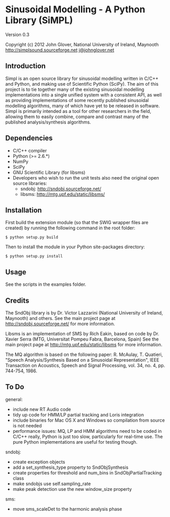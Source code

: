Sinusoidal Modelling - A Python Library (SiMPL)
===============================================

Version 0.3

Copyright (c) 2012 John Glover, National University of Ireland, Maynooth
http://simplsound.sourceforge.net
j@johnglover.net


Introduction
------------

Simpl is an open source library for sinusoidal modelling written in C/C++ and Python,
and making use of Scientific Python (SciPy). The aim of this
project is to tie together many of the existing sinusoidal modelling implementations
into a single unified system with a consistent API, as well as providing implementations
of some recently published sinusoidal modelling algorithms, many of which have yet
to be released in software. Simpl is primarily intended as a tool for other researchers
in the field, allowing them to easily combine, compare and contrast many of the published
analysis/synthesis algorithms.


Dependencies
------------

* C/C++ compiler
* Python (>= 2.6.*)
* NumPy
* SciPy
* GNU Scientific Library (for libsms)
* Developers who wish to run the unit tests also need the original open source libraries:
    * sndobj: http://sndobj.sourceforge.net/
    * libsms: http://mtg.upf.edu/static/libsms/


Installation
------------

First build the extension module (so that the SWIG wrapper files are created) by running
the following command in the root folder:

    $ python setup.py build

Then to install the module in your Python site-packages directory:

    $ python setup.py install


Usage
-----

See the scripts in the examples folder.


Credits
-------

The SndObj library is by Dr. Victor Lazzarini (National University of Ireland, Maynooth) and others. 
See the main project page at http://sndobj.sourceforge.net/ for more information.

Libsms is an implementation of SMS by Rich Eakin, based on code by Dr. Xavier Serra (MTG,
Universitat Pompeu Fabra, Barcelona, Spain)
See the main project page at http://mtg.upf.edu/static/libsms for more information.

The MQ algorithm is based on the following paper:
R. McAulay, T. Quatieri, "Speech Analysis/Synthesis Based on a Sinusoidal Representation", 
IEEE Transaction on Acoustics, Speech and Signal Processing, vol. 34, no. 4, pp. 744-754, 1986.


To Do
-----

general:

* include new RT Audio code
* tidy up code for HMM/LP partial tracking and Loris integration
* include binaries for Mac OS X and Windows so compilation from source is not needed
* performance issues: MQ, LP and HMM algorithms need to be coded in C/C++ really,
  Python is just too slow, particularly for real-time use. The pure Python implementations
  are useful for testing though.

sndobj:

* create exception objects
* add a set_synthesis_type property to SndObjSynthesis
* create properties for threshold and num_bins in SndObjPartialTracking class
* make sndobjs use self.sampling_rate
* make peak detection use the new window_size property

sms:

* move sms_scaleDet to the harmonic analysis phase
